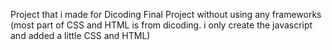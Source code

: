Project that i made for Dicoding Final Project without using any frameworks
(most part of CSS and HTML is from dicoding. i only create the javascript and added a little CSS and HTML)
